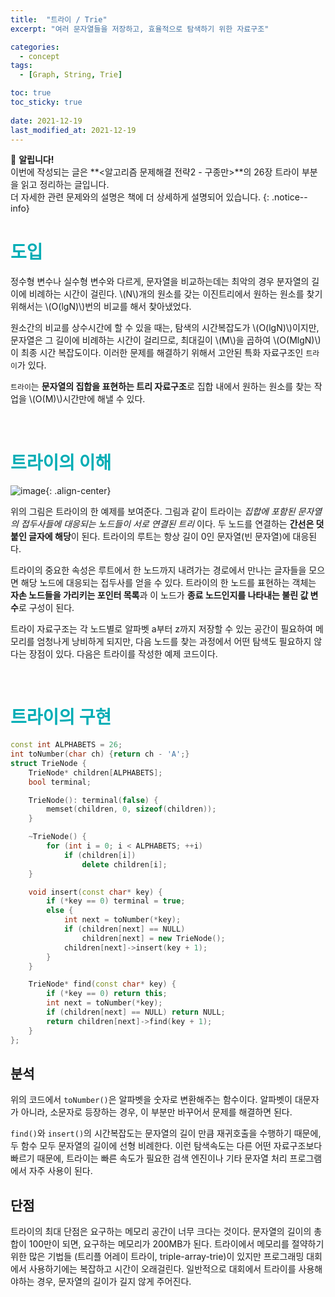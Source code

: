 ```yaml
---
title:  "트라이 / Trie"
excerpt: "여러 문자열들을 저장하고, 효율적으로 탐색하기 위한 자료구조"

categories:
  - concept
tags:
  - [Graph, String, Trie]

toc: true
toc_sticky: true
 
date: 2021-12-19
last_modified_at: 2021-12-19
---
```

📌 **알립니다!**<br>
이번에 작성되는 글은 **\<알고리즘 문제해결 전략2 - 구종만\>**의 26장 트라이 부분을 읽고 정리하는 글입니다.<br>
더 자세한 관련 문제와의 설명은 책에 더 상세하게 설명되어 있습니다.
{: .notice--info}

# <span style = "color: #00adb5">도입</span>
정수형 변수나 실수형 변수와 다르게, 문자열을 비교하는데는 최악의 경우 분자열의 길이에 비례하는 시간이 걸린다. \\(N\\)개의 원소를 갖는 이진트리에서 원하는 원소를 찾기 위해서는 \\(O(lgN)\\)번의 비교를 해서 찾아냈었다.

원소간의 비교를 상수시간에 할 수 있을 때는, 탐색의 시간복잡도가 \\(O(lgN)\\)이지만, 문자열은 그 길이에 비례하는 시간이 걸리므로, 최대길이 \\(M\\)을 곱하여 \\(O(MlgN)\\)이 최종 시간 복잡도이다. 이러한 문제를 해결하기 위해서 고안된 특화 자료구조인 `트라이`가 있다. 

`트라이`는 **문자열의 집합을 표현하는 트리 자료구조**로 집합 내에서 원하는 원소를 찾는 작업을 \\(O(M)\\)시간만에 해낼 수 있다.

<br>

# <span style = "color: #00adb5">트라이의 이해</span>

![image](https://user-images.githubusercontent.com/91870042/146554534-d794356a-6e3b-42fe-b892-5b7b6df556e0.png){: .align-center}

위의 그림은 트라이의 한 예제를 보여준다. 그림과 같이 트라이는 *집합에 포함된 문자열의 접두사들에 대응되는 노드들이 서로 연결된 트리* 이다. 두 노드를 연결하는 **간선은 덧붙인 글자에 해당**이 된다. 트라이의 루트는 항상 길이 0인 문자열(빈 문자열)에 대응된다. 

트라이의 중요한 속성은 루트에서 한 노드까지 내려가는 경로에서 만나는 글자들을 모으면 해당 노드에 대응되는 접두사를 얻을 수 있다. 트라이의 한 노드를 표현하는 객체는 **자손 노드들을 가리키는 포인터 목록**과 이 노드가 **종료 노드인지를 나타내는 불린 값 변수**로 구성이 된다. 

트라이 자료구조는 각 노드별로 알파벳 a부터 z까지 저장할 수 있는 공간이 필요하여 메모리를 엄청나게 낭비하게 되지만, 다음 노드를 찾는 과정에서 어떤 탐색도 필요하지 않다는 장점이 있다. 다음은 트라이를 작성한 예제 코드이다.

<br>

# <span style = "color: #00adb5">트라이의 구현</span>
```cpp
const int ALPHABETS = 26;
int toNumber(char ch) {return ch - 'A';}
struct TrieNode {
    TrieNode* children[ALPHABETS];
    bool terminal;

    TrieNode(): terminal(false) {
        memset(children, 0, sizeof(children));
    }

    ~TrieNode() {
        for (int i = 0; i < ALPHABETS; ++i)
            if (children[i])
                delete children[i];
    }

    void insert(const char* key) {
        if (*key == 0) terminal = true;
        else {
            int next = toNumber(*key);
            if (children[next] == NULL)
                children[next] = new TrieNode();
            children[next]->insert(key + 1);
        }
    }

    TrieNode* find(const char* key) {
        if (*key == 0) return this;
        int next = toNumber(*key);
        if (children[next] == NULL) return NULL;
        return children[next]->find(key + 1);
    }
};
```

분석
---
위의 코드에서 `toNumber()`은 알파벳을 숫자로 변환해주는 함수이다. 알파벳이 대문자가 아니라, 소문자로 등장하는 경우, 이 부분만 바꾸어서 문제를 해결하면 된다.

`find()`와 `insert()`의 시간복잡도는 문자열의 길이 만큼 재귀호출을 수행하기 때문에, 두 함수 모두 문자열의 길이에 선형 비례한다. 이런 탐색속도는 다른 어떤 자료구조보다 빠르기 때문에, 트라이는 빠른 속도가 필요한 검색 엔진이나 기타 문자열 처리 프로그램에서 자주 사용이 된다.

단점
---
트라이의 최대 단점은 요구하는 메모리 공간이 너무 크다는 것이다. 문자열의 길이의 총합이 100만이 되면, 요구하는 메모리가 200MB가 된다. 트라이에서 메모리를 절약하기 위한 많은 기법들 (트리플 어레이 트라이, triple-array-trie)이 있지만 프로그래밍 대회에서 사용하기에는 복잡하고 시간이 오래걸린다. 일반적으로 대회에서 트라이를 사용해야하는 경우, 문자열의 길이가 길지 않게 주어진다.
